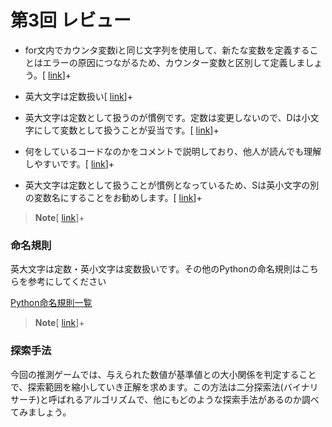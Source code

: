 # 第3回 レビュー
* for文内でカウンタ変数iと同じ文字列を使用して、新たな変数を定義することはエラーの原因につながるため、カウンター変数と区別して定義しましょう。[ [link](2023_04_18.ipynb)]+

* 英大文字は定数扱い[ [link](2023_04_18.ipynb)]+

* 英大文字は定数として扱うのが慣例です。定数は変更しないので、Dは小文字にして変数として扱うことが妥当です。[ [link](kadai3.ipynb)]+

* 何をしているコードなのかをコメントで説明しており、他人が読んでも理解しやすいです。[ [link](ensyuu4.ipynb)]+

* 英大文字は定数として扱うことが慣例となっているため、Sは英小文字の別の変数名にすることをお勧めします。[ [link](2023_04_13.ipynb)]+

> **Note**[ [link](_exp3_1.ipynb)]+

### 命名規則

英大文字は定数・英小文字は変数扱いです。その他のPythonの命名規則はこちらを参考にしてください

[Python命名規則一覧
](https://qiita.com/naomi7325/items/4eb1d2a40277361e898b)

> **Note**[ [link](_exp3_1.ipynb)]+

### 探索手法

今回の推測ゲームでは、与えられた数値が基準値との大小関係を判定することで、探索範囲を縮小していき正解を求めます。この方法は二分探索法(バイナリサーチ)と呼ばれるアルゴリズムで、他にもどのような探索手法があるのか調べてみましょう。

